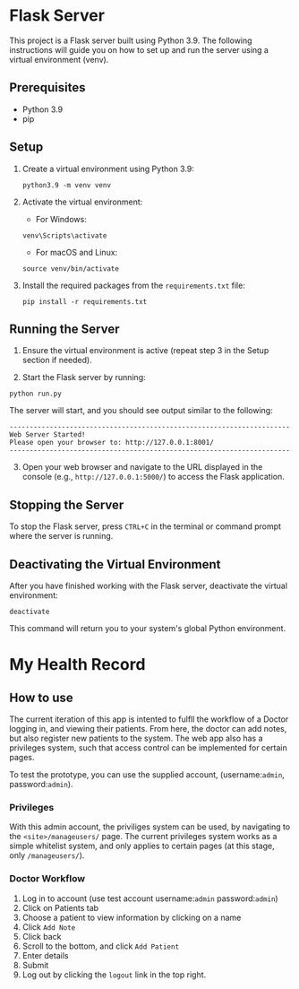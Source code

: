 # Flask Server

This project is a Flask server built using Python 3.9. The following instructions will guide you on how to set up and run the server using a virtual environment (venv).

## Prerequisites

- Python 3.9
- pip

## Setup

1. Create a virtual environment using Python 3.9:
   ```
   python3.9 -m venv venv
   ```
2. Activate the virtual environment:

    - For Windows:
    ```
    venv\Scripts\activate
    ```

    - For macOS and Linux:
    ```
    source venv/bin/activate
    ```

3. Install the required packages from the `requirements.txt` file:
    ```
    pip install -r requirements.txt
    ```


## Running the Server

1. Ensure the virtual environment is active (repeat step 3 in the Setup section if needed).

2. Start the Flask server by running:

```
python run.py
```

The server will start, and you should see output similar to the following:
```
----------------------------------------------------------------------
Web Server Started!
Please open your browser to: http://127.0.0.1:8001/
----------------------------------------------------------------------
```

3. Open your web browser and navigate to the URL displayed in the console (e.g., `http://127.0.0.1:5000/`) to access the Flask application.

## Stopping the Server

To stop the Flask server, press `CTRL+C` in the terminal or command prompt where the server is running.

## Deactivating the Virtual Environment

After you have finished working with the Flask server, deactivate the virtual environment:

```
deactivate
```


This command will return you to your system's global Python environment.

# My Health Record

## How to use

The current iteration of this app is intented to fulfll the workflow of a Doctor logging in, and viewing their patients. From here, the doctor can add notes, but also register new patients to the system. The web app also has a privileges system, such that access control can be implemented for certain pages.

To test the prototype, you can use the supplied account, (username:`admin`, password:`admin`).

### Privileges

With this admin account, the priviliges system can be used, by navigating to the `<site>/manageusers/` page. 
The current privileges system works as a simple whitelist system, and only applies to certain pages (at this stage, only `/manageusers/`).


### Doctor Workflow

1. Log in to account (use test account username:`admin` password:`admin`)
2. Click on Patients tab
3. Choose a patient to view information by clicking on a name
4. Click `Add Note`
5. Click back
6. Scroll to the bottom, and click `Add Patient`
7. Enter details
8. Submit
9. Log out by clicking the `logout` link in the top right.
